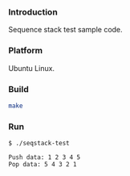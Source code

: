 ### Introduction

Sequence stack test sample code.


### Platform

Ubuntu Linux.


### Build

```bash
make
```


### Run

```console
$ ./seqstack-test

Push data: 1 2 3 4 5
Pop data: 5 4 3 2 1
```
